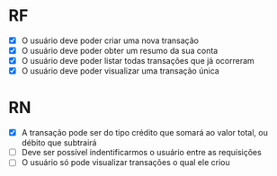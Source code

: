 # RF

- [x] O usuário deve poder criar uma nova transação
- [x] O usuário deve poder obter um resumo da sua conta
- [x] O usuário deve poder listar todas transações que já ocorreram
- [x] O usuário deve poder visualizar uma transação única

# RN

- [x] A transação pode ser do tipo crédito que somará ao valor total, ou débito que 
subtrairá 
- [ ] Deve ser possível indentificarmos o usuário entre as requisições
- [ ] O usuário só pode visualizar transações o qual ele criou
